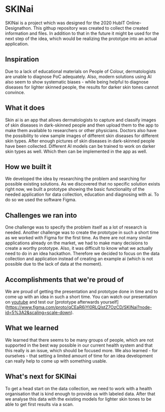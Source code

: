 # SKINai

SKINai is a project which was designed for the 2020 HubIT Online-Designathon. This githup repository was created to collect the created information and files. In addition to that in the future it might be used for the next step of the idea, which would be realizing the prototype into an actual application. 

## Inspiration
Due to a lack of educational materials on People of Colour, dermatologists are unable to diagnose PoC adequately. Also, modern solutions using AI also seem to show systematic biases - while being helpful to diagnose diseases for lighter skinned people, the results for darker skin tones cannot convince.

## What it does
Skin ai is an app that allows dermatologists to capture and classify images of skin diseases in dark-skinned people and then upload them to the app to make them available to researchers or other physicians. Doctors also have the possibility to view sample images of different skin diseases for different skin types. After enough pictures of skin diseases in dark-skinned people have been collected. Different AI models can be trained to work on darker skin types as well. Which then can be implemented in the app as well.

## How we built it
We developed the idea by researching the problem and searching for possible existing solutions. As we discovered that no specific solution exists right now, we built a prototype showing the basic functionality of the needed application for data collection, education and diagnosing with ai. To do so we used the software Figma.

## Challenges we ran into
One challenge was to specify the problem itself as a lot of research is needed. Another challenge was to create the prototype in such a short time as we worked with Figma for the first time. As there are not many similar applications already on the market, we had to make many decisions to create a worthy prototype. Also, it was difficult to know what we actually need to do in an idea hackathon. Therefore we decided to focus on the data collection and application instead of creating an example ai (which is not possible due to the lack of data at the moment).

## Accomplishments that we're proud of
We are proud of getting the presentation and prototype done in time and to come up with an idea in such a short time.
You can watch our presentation on [youtube](https://youtu.be/hAQ09c0USBY) and test our [prototype afterwards yourself] (https://www.figma.com/proto/qCEaR6jYl0RLQlstZ7OzCD/SKINai?node-id=5%3A2&scaling=scale-down).

## What we learned
We learned that there seems to be many groups of people, which are not supported in the best way possible in our current health system and that this really is an issue, which should be focused more. We also learned - for ourselves - that setting a limited amount of time for an idea development can really help to come up with something usable.

## What's next for SKINai
To get a head start on the data collection, we need to work with a health organisation that is kind enough to provide us with labeled data. After that we analyse this data with the existing models for lighter skin tones to be able to get first results via a scan.
